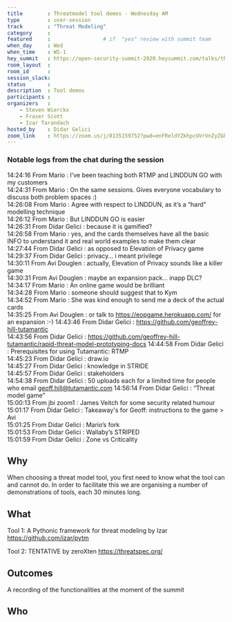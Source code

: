 ```yaml
---
title        : Threatmodel tool demos - Wednesday AM
type         : user-session
track        : "Threat Modeling"
category     :
featured     :                 # if  "yes" review with summit team
when_day     : Wed
when_time    : WS-1
hey_summit   : https://open-security-summit-2020.heysummit.com/talks/threatmodel-tool-demos-wednesday-11am-bst/
room_layout  :
room_id      : 
session_slack: 
status       : 
description  : Tool demos
participants :
organizers   :
    - Steven Wierckx
    - Fraser Scott 
    - Izar Tarandach
hosted_by    : Didar Gelici
zoom_link    : https://zoom.us/j/8135159752?pwd=enFReldYZkhpcUVrVnZyZGRoaXI1Zz09
---
```

### Notable logs from the chat during the session 

14:24:16	 From Mario : I’ve been teaching both RTMP and LINDDUN GO with my customers  \
14:24:31	 From Mario : On the same sessions. Gives everyone vocabulary to discuss both problem spaces :) \
14:26:08	 From Mario : Agree with respect to LINDDUN, as it’s a “hard” modelling technique  
14:26:12	 From Mario : But LINDDUN GO is easier  \
14:26:31	 From Didar Gelici : because it is gamified?   \
14:26:58	 From Mario : yes, and the cards themselves have all the basic INFO to understand it and real world examples to make them clear  \
14:27:44	 From Didar Gelici : as opposed to Elevation of Privacy game  \
14:29:37	 From Didar Gelici : privacy… i meant privilege  \
14:30:11	 From Avi Douglen : actually, Elevation of Privacy sounds like a killer game  \
14:30:31	 From Avi Douglen : maybe an expansion pack... inapp DLC? \
14:34:17	 From Mario : An online game would be brilliant  \
14:34:28	 From Mario : someone should suggest that to Kym  \
14:34:52	 From Mario : She was kind enough to send me a deck of the actual cards  \
14:35:25	 From Avi Douglen : or talk to https://eopgame.herokuapp.com/ for an expansion :-) 
14:43:46	 From Didar Gelici : https://github.com/geoffrey-hill-tutamantic  \
14:43:56	 From Didar Gelici : https://github.com/geoffrey-hill-tutamantic/rapid-threat-model-prototyping-docs
14:44:58	 From Didar Gelici : Prerequisites for using Tutamantic: RTMP  \
14:45:23	 From Didar Gelici : draw.io  \
14:45:27	 From Didar Gelici : knowledge in STRIDE  \
14:45:57	 From Didar Gelici : stakeholders  \
14:54:38	 From Didar Gelici : 50 uploads each for a limited time for people who email geoff.hill@tutamantic.com
14:56:14	 From Didar Gelici : “Threat model game”  \
15:00:13	 From jbi zoom1 : James Veitch for some security related humour   \
15:01:17	 From Didar Gelici : Takeaway's for Geoff: instructions to the game  > Avi  \
15:01:25	 From Didar Gelici : Mario’s fork  \
15:01:53	 From Didar Gelici : Wallaby’s STRIPED  \
15:01:59	 From Didar Gelici : Zone vs Criticality  

## Why
When choosing a threat model tool, you first need to know what the tool can and cannot do. In order to facilitate this we are organising a number of demonstrations of tools, each 30 minutes long.

## What
Tool 1: A Pythonic framework for threat modeling by Izar
https://github.com/izar/pytm

Tool 2: TENTATIVE by zeroXten
https://threatspec.org/


## Outcomes
A recording of the functionalities at the moment of the summit

## Who
